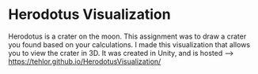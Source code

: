 # Herodotus Visualization
Herodotus is a crater on the moon.
This assignment was to draw a crater you found based on your calculations.
I made this visualization that allows you to view the crater in 3D.
It was created in Unity, and is hosted --> https://tehlor.github.io/HerodotusVisualization/
